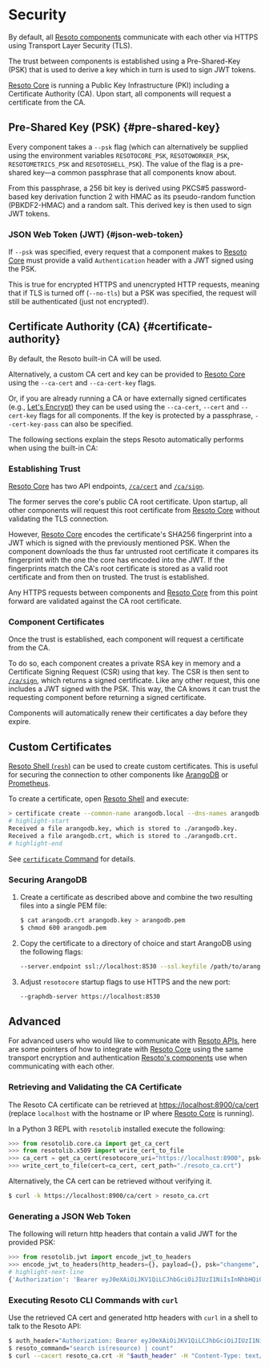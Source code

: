 # Security

By default, all [Resoto components](./components/index.md) communicate with each other via HTTPS using Transport Layer Security (TLS).

The trust between components is established using a Pre-Shared-Key (PSK) that is used to derive a key which in turn is used to sign JWT tokens.

[Resoto Core](./components/core.md) is running a Public Key Infrastructure (PKI) including a Certificate Authority (CA). Upon start, all components will request a certificate from the CA.

## Pre-Shared Key (PSK) {#pre-shared-key}

Every component takes a `--psk` flag (which can alternatively be supplied using the environment variables `RESOTOCORE_PSK`, `RESOTOWORKER_PSK`, `RESOTOMETRICS_PSK` and `RESOTOSHELL_PSK`). The value of the flag is a pre-shared key—a common passphrase that all components know about.

From this passphrase, a 256 bit key is derived using PKCS#5 password-based key derivation function 2 with HMAC as its pseudo-random function (PBKDF2-HMAC) and a random salt. This derived key is then used to sign JWT tokens.

### JSON Web Token (JWT) {#json-web-token}

If `--psk` was specified, every request that a component makes to [Resoto Core](./components/core.md) must provide a valid `Authentication` header with a JWT signed using the PSK.

This is true for encrypted HTTPS and unencrypted HTTP requests, meaning that if TLS is turned off (`--no-tls`) but a PSK was specified, the request will still be authenticated (just not encrypted!).

## Certificate Authority (CA) {#certificate-authority}

By default, the Resoto built-in CA will be used.

Alternatively, a custom CA cert and key can be provided to [Resoto Core](./components/core.md) using the `--ca-cert` and `--ca-cert-key` flags.

Or, if you are already running a CA or have externally signed certificates (e.g., [Let's Encrypt](https://letsencrypt.org)) they can be used using the `--ca-cert`, `--cert` and `--cert-key` flags for all components. If the key is protected by a passphrase, `--cert-key-pass` can also be specified.

The following sections explain the steps Resoto automatically performs when using the built-in CA:

### Establishing Trust

[Resoto Core](./components/core.md) has two API endpoints, [`/ca/cert`](./api/retrieve-the-certificate-authorities-public-certificate) and [`/ca/sign`](./api/sign-a-certificate-request).

The former serves the core's public CA root certificate. Upon startup, all other components will request this root certificate from [Resoto Core](./components/core.md) without validating the TLS connection.

However, [Resoto Core](./components/core.md) encodes the certificate's SHA256 fingerprint into a JWT which is signed with the previously mentioned PSK. When the component downloads the thus far untrusted root certificate it compares its fingerprint with the one the core has encoded into the JWT. If the fingerprints match the CA's root certificate is stored as a valid root certificate and from then on trusted. The trust is established.

Any HTTPS requests between components and [Resoto Core](./components/core.md) from this point forward are validated against the CA root certificate.

### Component Certificates

Once the trust is established, each component will request a certificate from the CA.

To do so, each component creates a private RSA key in memory and a Certificate Signing Request (CSR) using that key. The CSR is then sent to [`/ca/sign`](./api/sign-a-certificate-request), which returns a signed certificate. Like any other request, this one includes a JWT signed with the PSK. This way, the CA knows it can trust the requesting component before returning a signed certificate.

Components will automatically renew their certificates a day before they expire.

## Custom Certificates

[Resoto Shell (`resh`)](./components/shell.md) can be used to create custom certificates. This is useful for securing the connection to other components like [ArangoDB](https://arangodb.com) or [Prometheus](https://prometheus.io).

To create a certificate, open [Resoto Shell](./components/shell.md) and execute:

```bash
> certificate create --common-name arangodb.local --dns-names arangodb.local localhost --ip-addresses 127.0.0.1
# highlight-start
​Received a file arangodb.key, which is stored to ./arangodb.key.
​Received a file arangodb.crt, which is stored to ./arangodb.crt.
# highlight-end
```

See [`certificate` Command](./cli/setup-commands/certificate.md) for details.

### Securing ArangoDB

1. Create a certificate as described above and combine the two resulting files into a single PEM file:

   ```bash
   $ cat arangodb.crt arangodb.key > arangodb.pem
   $ chmod 600 arangodb.pem
   ```

2. Copy the certificate to a directory of choice and start ArangoDB using the following flags:

   ```bash
   --server.endpoint ssl://localhost:8530 --ssl.keyfile /path/to/arangodb.pem
   ```

3. Adjust `resotocore` startup flags to use HTTPS and the new port:

   ```bash
   --graphdb-server https://localhost:8530
   ```

## Advanced

For advanced users who would like to communicate with [Resoto APIs](./api/index.md), here are some pointers of how to integrate with [Resoto Core](./components/core.md) using the same transport encryption and authentication [Resoto's components](./components/index.md) use when communicating with each other.

### Retrieving and Validating the CA Certificate

The Resoto CA certificate can be retrieved at <https://localhost:8900/ca/cert> (replace `localhost` with the hostname or IP where [Resoto Core](./components/core.md) is running).

In a Python 3 REPL with `resotolib` installed execute the following:

```python
>>> from resotolib.core.ca import get_ca_cert
>>> from resotolib.x509 import write_cert_to_file
>>> ca_cert = get_ca_cert(resotocore_uri="https://localhost:8900", psk="changeme")
>>> write_cert_to_file(cert=ca_cert, cert_path="./resoto_ca.crt")
```

Alternatively, the CA cert can be retrieved without verifying it.

```bash
$ curl -k https://localhost:8900/ca/cert > resoto_ca.crt
```

### Generating a JSON Web Token

The following will return http headers that contain a valid JWT for the provided PSK:

```python
>>> from resotolib.jwt import encode_jwt_to_headers
>>> encode_jwt_to_headers(http_headers={}, payload={}, psk="changeme", expire_in=3600)
# highlight-next-line
​{'Authorization': 'Bearer eyJ0eXAiOiJKV1QiLCJhbGciOiJIUzI1NiIsInNhbHQiOiJuSVEzU3M5TGVNS1JHYUNQUEJxMnlBPT0ifQ.eyJleHAiOjE2NDkzNzI1MTR9.KXAmijfSsV-taO3890qJNzXKXng1u38eU6PTrDYTgVs'}
```

### Executing Resoto CLI Commands with `curl`

Use the retrieved CA cert and generated http headers with `curl` in a shell to talk to the Resoto API:

```bash
$ auth_header="Authorization: Bearer eyJ0eXAiOiJKV1QiLCJhbGciOiJIUzI1NiIsInNhbHQiOiJuSVEzU3M5TGVNS1JHYUNQUEJxMnlBPT0ifQ.eyJleHAiOjE2NDkzNzI1MTR9.KXAmijfSsV-taO3890qJNzXKXng1u38eU6PTrDYTgVs"
$ resoto_command="search is(resource) | count"
$ curl --cacert resoto_ca.crt -H "$auth_header" -H "Content-Type: text/plain" -H "Accept: application/json" -X POST -d "$resoto_command" https://localhost:8900/cli/execute
```
